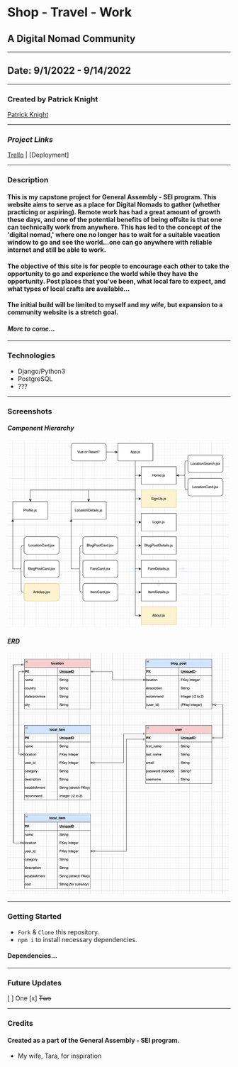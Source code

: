 # Shop - Travel - Work

## A Digital Nomad Community

---

## Date: 9/1/2022 - 9/14/2022

---

### Created by Patrick Knight

[Patrick Knight](https://www.linkedin.com/in/patrick-f-knight/)

---

### **_Project Links_**

[Trello](https://trello.com/b/OW6x9FLC/ga-capstone) | [Deployment]

---

### Description

#### This is my capstone project for General Assembly - SEI program. This website aims to serve as a place for Digital Nomads to gather (whether practicing or aspiring). Remote work has had a great amount of growth these days, and one of the potential benefits of being offsite is that one can technically work from anywhere. This has led to the concept of the 'digital nomad,' where one no longer has to wait for a suitable vacation window to go and see the world...one can go anywhere with reliable internet and still be able to work.
#### The objective of this site is for people to encourage each other to take the opportunity to go and experience the world while they have the opportunity. Post places that you've been, what local fare to expect, and what types of local crafts are available...
#### The initial build will be limited to myself and my wife, but expansion to a community website is a stretch goal.
#### **_More to come..._**

---

### Technologies

* Django/Python3
* PostgreSQL
* ???

---

### Screenshots

#### **_Component Hierarchy_**

<img alt="component hierarchy diagram" width='500' src="./public/STW_CHD.png" />

#### **_ERD_**

<img alt="entity relationship diagram" width='500' src="./public/STW_ERD.png" />

---

### Getting Started

- `Fork` & `Clone` this repository.
- `npm i` to install necessary dependencies.

#### Dependencies...

---

### Future Updates

[ ] One
[x] ~~Two~~

---

### Credits

#### Created as a part of the General Assembly - SEI program.

* My wife, Tara, for inspiration